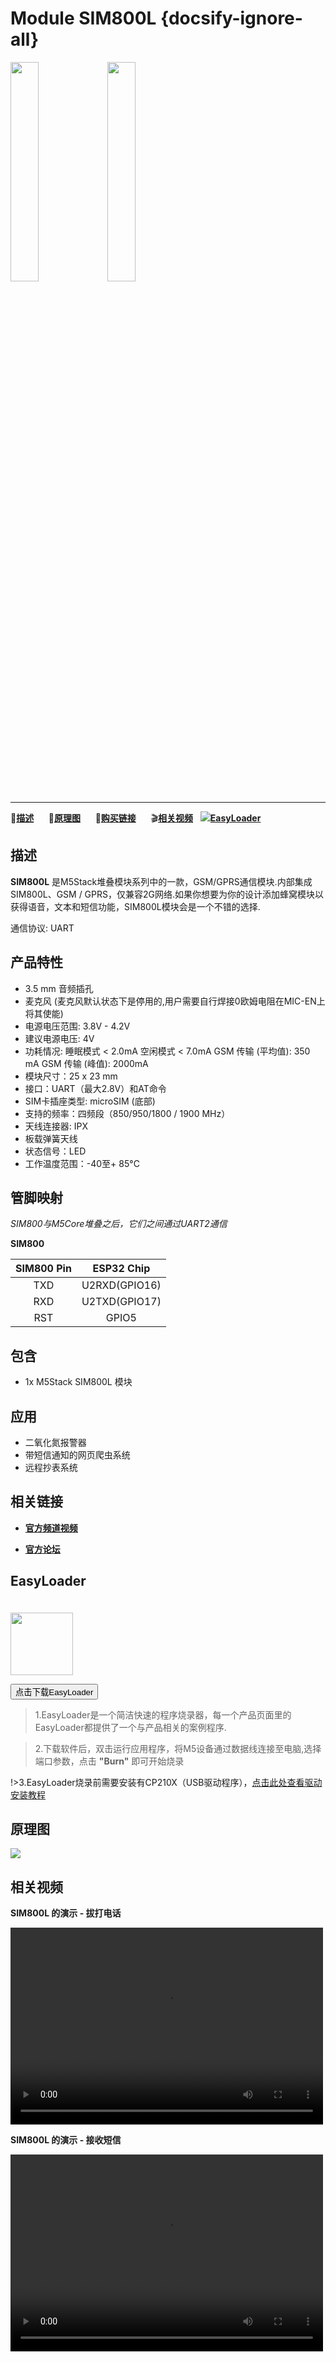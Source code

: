 # Module SIM800L {docsify-ignore-all}

<img src="assets/img/product_pics/module/module_sim800_01.png" width="30%" height="30%"> <img src="assets/img/product_pics/module/module_sim800_02.png" width="30%" height="30%">

***

:memo:**[描述](#描述)**&nbsp;&nbsp;&nbsp;&nbsp;&nbsp;&nbsp;:electric_plug:**[原理图](#原理图)**&nbsp;&nbsp;&nbsp;&nbsp;&nbsp;&nbsp;🛒**[购买链接](https://m5stack.com/collections/m5-module/products/gsm-sim800-module)**&nbsp;&nbsp;&nbsp;&nbsp;&nbsp;&nbsp;:clapper:**[相关视频](#相关视频)**&nbsp;&nbsp;&nbsp;<img src="https://m5stack.oss-cn-shenzhen.aliyuncs.com/image/EasyLoader_logo-min.jpg">**[EasyLoader](#EasyLoader)**

## 描述

**SIM800L** 是M5Stack堆叠模块系列中的一款，GSM/GPRS通信模块.内部集成SIM800L、GSM / GPRS，仅兼容2G网络.如果你想要为你的设计添加蜂窝模块以获得语音，文本和短信功能，SIM800L模块会是一个不错的选择.

通信协议: UART

## 产品特性

- 3.5 mm 音频插孔
- 麦克风 (麦克风默认状态下是停用的,用户需要自行焊接0欧姆电阻在MIC-EN上将其使能)
- 电源电压范围: 3.8V - 4.2V
- 建议电源电压: 4V
- 功耗情况:
    睡眠模式 < 2.0mA
    空闲模式 < 7.0mA
    GSM 传输 (平均值): 350 mA
    GSM 传输 (峰值): 2000mA
- 模块尺寸：25 x 23 mm
- 接口：UART（最大2.8V）和AT命令
- SIM卡插座类型: microSIM (底部)
- 支持的频率：四频段（850/950/1800 / 1900 MHz）
- 天线连接器: IPX
- 板载弹簧天线
- 状态信号：LED
- 工作温度范围：-40至+ 85°C

## 管脚映射

*SIM800与M5Core堆叠之后，它们之间通过UART2通信*

**SIM800**

| SIM800 Pin        | ESP32 Chip      |
| :----------:  |:------------: |
| TXD        | U2RXD(GPIO16)         |
| RXD        | U2TXD(GPIO17)         |
| RST        | GPIO5         |

## 包含

-  1x M5Stack SIM800L 模块

## 应用

-  二氧化氮报警器
-  带短信通知的网页爬虫系统
-  远程抄表系统

## 相关链接

- **[官方频道视频](https://i.youku.com/i/UNjE1ODA2MzE0OA==?spm=a2hzp.8253869.0.0)**

- **[官方论坛](http://forum.m5stack.com/)**

## EasyLoader

<img src="https://m5stack.oss-cn-shenzhen.aliyuncs.com/image/EasyLoader_logo.png" width="100px" style="margin-top:20px">

<a href="https://m5stack.oss-cn-shenzhen.aliyuncs.com/EasyLoader/Module/EasyLoader_SIM800L_at.exe"><button type="button" class="btn btn-primary">点击下载EasyLoader</button></a>

>1.EasyLoader是一个简洁快速的程序烧录器，每一个产品页面里的EasyLoader都提供了一个与产品相关的案例程序.

>2.下载软件后，双击运行应用程序，将M5设备通过数据线连接至电脑,选择端口参数，点击 **"Burn"** 即可开始烧录

!>3.EasyLoader烧录前需要安装有CP210X（USB驱动程序），[点击此处查看驱动安装教程](zh_CN/related_documents/M5Burner#安装串口驱动)


<!-- -  **[SIM800L信息](http://simcomm2m.com/En/module/detail.aspx?id=138)** (SIM800L) -->

<!-- ## 例程

### Arduino IDE -->

<!-- 这是通过串口显示终端发送命令来实现SIM800模块发短信的例程。

```arduino
/*
* Master.ino
*/
Serial2.begin(9600, SERIAL_8N1, 16, 17);

/* LoRaWAN Init */
//entry test mode
Serial2.print("AT+Mode=Test");
//Configure the modem,like Freq, SF, BW, Preamble length, TX output power
Serial2.print("AT+TEST=RFCFG,472.3,8,250,8,8,20");
//send data as HEX format
Serial2.print("AT+TEST=TXLRPKT,"00 00 01 00 00 AF 80 07 02 00 00 39"");
``` -->

## 原理图

<img src="assets/img/product_pics/module/sim800_sch.png">

## 相关视频

**SIM800L 的演示 - 拔打电话**

<video width="500" height="315" controls>
    <source src="https://m5stack.oss-cn-shenzhen.aliyuncs.com/video/Blog/Twitch201903/sim800_call.mp4" type="video/mp4">
</video>

**SIM800L 的演示 - 接收短信**

<video width="500" height="315" controls>
    <source src="https://m5stack.oss-cn-shenzhen.aliyuncs.com/video/Blog/Twitch201901/SMS%20Receive.mp4" type="video/mp4">
</video>
